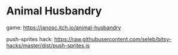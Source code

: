 # Animal Husbandry



game: https://janosc.itch.io/animal-husbandry

push-sprites hack: https://raw.githubusercontent.com/seleb/bitsy-hacks/master/dist/push-sprites.js
